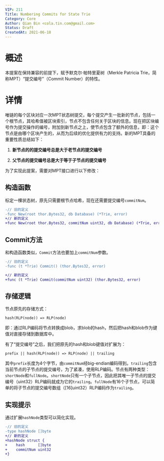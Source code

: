 ```yaml
---
VIP: 211
Title: Numbering Commits for State Trie
Category: Core
Author: Qian Bin <cola.tin.com@gmail.com>
Status: Draft
CreatedAt: 2021-06-18
---
```


# 概述

本提案在保持兼容的前提下，赋予默克尔·帕特里夏树（Merkle Patricia Trie，简称MPT）“提交编号”（Commit Number）的特性。

# 详情

唯链的每个区块对应一次MPT状态树提交，每个提交产生一批新的节点，包括一个根节点，其哈希值被区块索引，节点不包含任何关于区块的信息。现在把区块编号作为提交操作的编号，附加到新节点之上，使节点包含了额外的信息，即：这个节点是由哪个区块产生的，从而为后续的优化提供有力的支持。新的MPT具备的重要性质总结如下：

1. **新节点的的提交编号总是大于老节点的提交编号**

1. **父节点的提交编号总是大于等于子节点的提交编号**

为了实现此提案，需要对MPT接口进行以下修改：


## 构造函数

标定一棵状态树，原先只需要根节点哈希，现在还需要提交编号`commitNum`。

```diff
-// 旧的定义
-func New(root thor.Bytes32, db Database) (*Trie, error)
+// 新的定义
+func New(root thor.Bytes32, commitNum uint32, db Database) (*Trie, error)
```

## Commit方法

和构造函数类似，`Commit`方法也要加上`commitNum`参数。

```diff
-// 旧的定义
-func (t *Trie) Commit() (thor.Bytes32, error)

+// 新的定义
+func (t *Trie) Commit(commitNum uint32) (thor.Bytes32, error)
```    

## 存储逻辑

节点原先的存储方式：

```
hash(RLP(node)) => RLP(node)
```

即：通过RLP编码将节点转换成blob，求blob的hash，然后把hash和blob作为键值对直接存储到数据库中。

有了“提交编号”之后，我们把原先的hash和blob键值对扩展为：

```
prefix || hash(RLP(node)) => RLP(node) || trailing
```
其中`prefix`长度为4个字节，由`commitNum`经big-endian编码得到。`trailing`包含当前节点的子节点的提交编号，为了紧凑，使用RLP编码。节点有两种类型：`shortNode`和`fullNode`。`shortNode`只有一个子节点，因此把其唯一子节点的提交编号（uint32）RLP编码就成为它的`trailing`。`fullNode`有16个子节点，可以简单的将子节点的提交编号数组（[16]uint32）RLP编码作为`trailing`。


## 实现提示

通过扩展`hashNode`类型可以简化实现。

```diff
-// 旧的定义
-type hashNode []byte
+// 新的定义
+hashNode struct {
+    hash      []byte
+    commitNum uint32
+}
```
